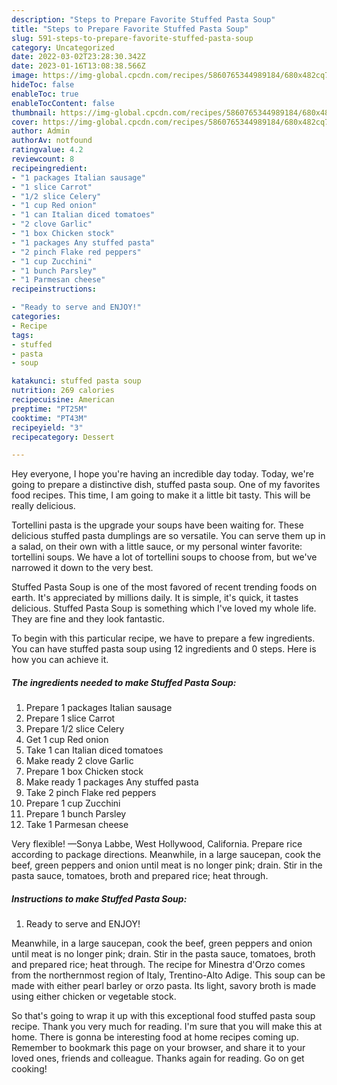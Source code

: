 ```yaml
---
description: "Steps to Prepare Favorite Stuffed Pasta Soup"
title: "Steps to Prepare Favorite Stuffed Pasta Soup"
slug: 591-steps-to-prepare-favorite-stuffed-pasta-soup
category: Uncategorized
date: 2022-03-02T23:28:30.342Z
date: 2023-01-16T13:08:38.566Z
image: https://img-global.cpcdn.com/recipes/5860765344989184/680x482cq70/stuffed-pasta-soup-recipe-main-photo.jpg
hideToc: false
enableToc: true
enableTocContent: false
thumbnail: https://img-global.cpcdn.com/recipes/5860765344989184/680x482cq70/stuffed-pasta-soup-recipe-main-photo.jpg
cover: https://img-global.cpcdn.com/recipes/5860765344989184/680x482cq70/stuffed-pasta-soup-recipe-main-photo.jpg
author: Admin
authorAv: notfound
ratingvalue: 4.2
reviewcount: 8
recipeingredient:
- "1 packages Italian sausage"
- "1 slice Carrot"
- "1/2 slice Celery"
- "1 cup Red onion"
- "1 can Italian diced tomatoes"
- "2 clove Garlic"
- "1 box Chicken stock"
- "1 packages Any stuffed pasta"
- "2 pinch Flake red peppers"
- "1 cup Zucchini"
- "1 bunch Parsley"
- "1 Parmesan cheese"
recipeinstructions:

- "Ready to serve and ENJOY!"
categories:
- Recipe
tags:
- stuffed
- pasta
- soup

katakunci: stuffed pasta soup 
nutrition: 269 calories
recipecuisine: American
preptime: "PT25M"
cooktime: "PT43M"
recipeyield: "3"
recipecategory: Dessert

---
```



Hey everyone, I hope you're having an incredible day today. Today, we're going to prepare a distinctive dish, stuffed pasta soup. One of my favorites food recipes. This time, I am going to make it a little bit tasty. This will be really delicious.

Tortellini pasta is the upgrade your soups have been waiting for. These delicious stuffed pasta dumplings are so versatile. You can serve them up in a salad, on their own with a little sauce, or my personal winter favorite: tortellini soups. We have a lot of tortellini soups to choose from, but we&#39;ve narrowed it down to the very best.

Stuffed Pasta Soup is one of the most favored of recent trending foods on earth. It's appreciated by millions daily. It is simple, it's quick, it tastes delicious. Stuffed Pasta Soup is something which I've loved my whole life. They are fine and they look fantastic.


To begin with this particular recipe, we have to prepare a few ingredients. You can have stuffed pasta soup using 12 ingredients and 0 steps. Here is how you can achieve it.

<!--inarticleads1-->

##### The ingredients needed to make Stuffed Pasta Soup:

1. Prepare 1 packages Italian sausage
1. Prepare 1 slice Carrot
1. Prepare 1/2 slice Celery
1. Get 1 cup Red onion
1. Take 1 can Italian diced tomatoes
1. Make ready 2 clove Garlic
1. Prepare 1 box Chicken stock
1. Make ready 1 packages Any stuffed pasta
1. Take 2 pinch Flake red peppers
1. Prepare 1 cup Zucchini
1. Prepare 1 bunch Parsley
1. Take 1 Parmesan cheese


Very flexible! —Sonya Labbe, West Hollywood, California. Prepare rice according to package directions. Meanwhile, in a large saucepan, cook the beef, green peppers and onion until meat is no longer pink; drain. Stir in the pasta sauce, tomatoes, broth and prepared rice; heat through. 

<!--inarticleads2-->

##### Instructions to make Stuffed Pasta Soup:


1. Ready to serve and ENJOY!

Meanwhile, in a large saucepan, cook the beef, green peppers and onion until meat is no longer pink; drain. Stir in the pasta sauce, tomatoes, broth and prepared rice; heat through. The recipe for Minestra d&#39;Orzo comes from the northernmost region of Italy, Trentino-Alto Adige. This soup can be made with either pearl barley or orzo pasta. Its light, savory broth is made using either chicken or vegetable stock. 

So that's going to wrap it up with this exceptional food stuffed pasta soup recipe. Thank you very much for reading. I'm sure that you will make this at home. There is gonna be interesting food at home recipes coming up. Remember to bookmark this page on your browser, and share it to your loved ones, friends and colleague. Thanks again for reading. Go on get cooking!
